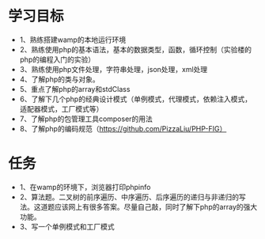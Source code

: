 # 学习目标 
- 1、熟练搭建wamp的本地运行环境
- 2、熟练使用php的基本语法，基本的数据类型，函数，循环控制（实验楼的php的编程入门的实验）
- 3、熟练使用php文件处理，字符串处理，json处理，xml处理
- 4、了解php的类与对象。
- 5、重点了解php的array和stdClass
- 6、了解下几个php的经典设计模式（单例模式，代理模式，依赖注入模式，适配器模式，工厂模式等）
- 7、了解php的包管理工具composer的用法
- 8、了解php的编码规范（https://github.com/PizzaLiu/PHP-FIG）



# 任务
- 1、在wamp的环境下，浏览器打印phpinfo
- 2、算法题。二叉树的前序遍历、中序遍历、后序遍历的递归与非递归的写法。这道题应该网上有很多答案。尽量自己敲，同时了解下php的array的强大功能。
- 3、写一个单例模式和工厂模式












